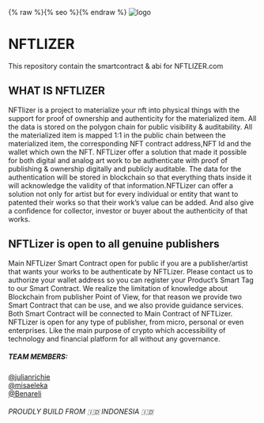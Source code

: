 
{% raw %}{% seo %}{% endraw %}
![logo](https://user-images.githubusercontent.com/1916616/180742125-0fe980f0-4263-4326-938b-e35b74bb5b07.png)


# NFTLIZER
This repository contain the smartcontract & abi for NFTLIZER.com

## WHAT IS NFTLIZER
NFTlizer is a project to materialize your nft into physical things with the support for proof of ownership and authenticity for the materialized item. All the data is stored on the polygon chain for public visibility & auditability. All the materialized item is mapped 1:1 in the public chain between the materialized item, the corresponding NFT contract address,NFT Id and the wallet which own the NFT.
NFTLizer offer a solution that made it possible for both digital and analog art work to be authenticate with proof of publishing & ownership digitally and publicly auditable. The data for the authentication will be stored in blockchain so that everything thats inside it will acknowledge the validity of that information.NFTLizer can offer a solution not only for artist but for every individual or entity that want to patented their works so that their work’s value can be added. And also give a confidence for collector, investor or buyer about the authenticity of that works.

## NFTLizer is open to all genuine publishers
Main NFTLizer Smart Contract open for public if you are a publisher/artist that wants your works to be authenticate by NFTLizer. Please contact us to authorize your wallet address so you can register your Product’s Smart Tag to our Smart Contract. We realize the limitation of knowledge about Blockchain from publisher Point of View, for that reason we provide two Smart Contract that can be use, and we also provide guidance services. Both Smart Contract will be connected to Main Contract of NFTLizer. NFTLizer is open for any type of publisher, from micro, personal or even enterprises. Like the main purpose of crypto which accessibility of technology and financial platform for all without any governance.


##### TEAM MEMBERS:
[@julianrichie](https://twitter.com/julianrichie)  
[@misaeleka](https://twitter.com/misaeleka)  
[@Benareli](https://twiter.com/Benareli)  

###### PROUDLY BUILD FROM 🇮🇩 INDONESIA 🇮🇩
